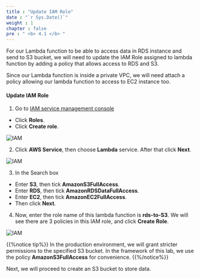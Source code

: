 ```yaml
---
title : "Update IAM Role"
date : "`r Sys.Date()`"
weight : 1
chapter : false
pre : " <b> 4.1 </b> "
---
```


For our Lambda function to be able to access data in RDS instance and send to S3 bucket, we will need to update the IAM Role assigned to lambda function by adding a policy that allows access to RDS and S3.

Since our Lambda function is inside a private VPC, we will need attach a policy allowing our lambda function to access to EC2 instance too.

#### Update IAM Role

1. Go to [IAM service management console](https://console.aws.amazon.com/iamv2/home?#/home)
  + Click **Roles**.
  + Click **Create role**.

![IAM](/images/4.datastorage/01-create_Lambda_role.png)

2. Click **AWS Service**, then choose **Lambda** service. After that click **Next**.
 
![IAM](/images/4.datastorage/02-select_Lambda.png)

3. In the Search box
  + Enter **S3**, then tick **AmazonS3FullAccess**.
  + Enter **RDS**, then tick **AmazonRDSDataFullAccess**.
  + Enter **EC2**, then tick **AmazonEC2FullAccess**.
  + Then click **Next**.

4. Now, enter the role name of this lambda function is **rds-to-S3**. We will see there are 3 policies in this IAM role, and click **Create Role**.

![IAM](/images/4.datastorage/03-create_Lambda.png)
 
{{%notice tip%}}
In the production environment, we will grant stricter permissions to the specified S3 bucket. In the framework of this lab, we use the policy **AmazonS3FullAccess** for convenience.
{{%/notice%}}

Next, we will proceed to create an S3 bucket to store data.